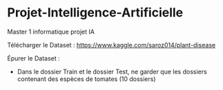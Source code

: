 # Projet-Intelligence-Artificielle
Master 1 informatique projet IA

Télécharger le Dataset : https://www.kaggle.com/saroz014/plant-disease

Épurer le Dataset :
  - Dans le dossier Train et le dossier Test, ne garder que les dossiers contenant des espèces de tomates (10 dossiers)
